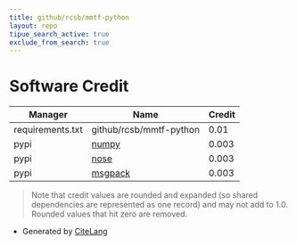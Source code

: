 ```yaml
---
title: github/rcsb/mmtf-python
layout: repo
tipue_search_active: true
exclude_from_search: true
---
```

# Software Credit

|Manager|Name|Credit|
|-------|----|------|
|requirements.txt|github/rcsb/mmtf-python|0.01|
|pypi|[numpy](https://www.numpy.org)|0.003|
|pypi|[nose](http://readthedocs.org/docs/nose/)|0.003|
|pypi|[msgpack](https://msgpack.org/)|0.003|


> Note that credit values are rounded and expanded (so shared dependencies are represented as one record) and may not add to 1.0. Rounded values that hit zero are removed.


- Generated by [CiteLang](https://github.com/vsoch/citelang)
